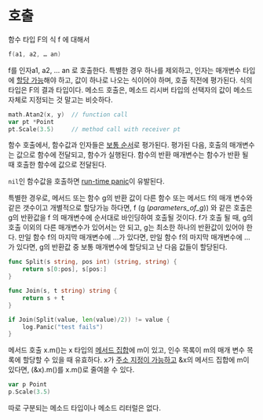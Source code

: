 # 호출

함수 타입 F의 식 f 에 대해서

```go
f(a1, a2, … an)
```

f를 인자a1, a2, … an 로 호출한다. 특별한 경우 하나를 제외하고, 인자는 매개변수 타입에 [할당 가능](/Statements/assignments.html)해야 하고, 값이 하나로 나오는 식이어야 하며, 호출 직전에 평가된다. 식의 타입은 F의 결과 타입이다. 메소드 호출은, 메소드 리시버 타입의 선택자의 값이 메소드 자체로 지정되는 것 말고는 비슷하다.

```go
math.Atan2(x, y)  // function call
var pt *Point
pt.Scale(3.5)     // method call with receiver pt
```

함수 호출에서, 함수값과 인자들은 [보통 순서](/Expressions/order_of_evaluation.html)로 평가된다. 평가된 다음, 호출의 매개변수는 값으로 함수에 전달되고, 함수가 실행된다. 함수의 반환 매개변수는 함수가 반환 될 때 호출한 함수에 값으로 전달된다.

`nil`인 함수값을 호출하면 [run-time panic](/Run-time%20panics/)이 유발된다.

특별한 경우로, 메서드 또는 함수 g의 반환 값이 다른 함수 또는 메서드 f의 매개 변수와 같은 갯수이고 개별적으로 할당가능 하다면, f (g (*parameters_of_g*)) 와 같은 호출은 g의 반환값을 f 의 매개변수에 순서대로 바인딩하여 호출될 것이다. f가 호출 될 때, g의 호출 이외의 다른 매개변수가 있어서는 안 되고, g는 최소한 하나의 반환값이 있어야 한다. 만일 함수 f의 마지막 매개변수에 ...가 있다면, 만일 함수 f의 마지막 매개변수에 ...가 있다면, g의 반환값 중 보통 매개변수에 할당되고 난 다음 값들이 할당된다.

```go
func Split(s string, pos int) (string, string) {
    return s[0:pos], s[pos:]
}

func Join(s, t string) string {
    return s + t
}

if Join(Split(value, len(value)/2)) != value {
    log.Panic("test fails")
}
```

메서드 호출 x.m()는 x 타입의 [메서드 집합](/Types/method_sets.html)에 m이 있고, 인수 목록이 m의 매개 변수 목록에 할당할 수 있을 때 유효하다. x가 [주소 지정이 가능하고](/Expressions/address_operators.html) &x의 메서드 집합에 m이 있다면, (&x).m()를 x.m()로 줄여쓸 수 있다.

```go
var p Point
p.Scale(3.5)
```

따로 구분되는 메소드 타입이나 메소드 리터럴은 없다.